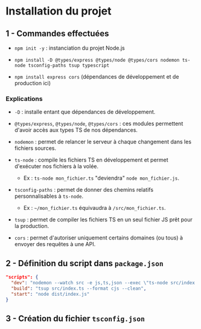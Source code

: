 # Installation du projet

## 1 - Commandes effectuées

- `npm init -y` : instanciation du projet Node.js

- `npm install -D @types/express @types/node @types/cors nodemon ts-node tsconfig-paths tsup typescript`

- `npm install express cors` (dépendances de développement et de production ici)

### Explications

- `-D` : installe entant que dépendances de développement.

- `@types/express`, `@types/node`, `@types/cors` : ces modules permettent d'avoir accès aux types TS de nos dépendances.

- `nodemon` : permet de relancer le serveur à chaque changement dans les fichiers sources.

- `ts-node` : compile les fichiers TS en développement et permet d'exécuter nos fichiers à la volée.
  - Ex : `ts-node mon_fichier.ts` "deviendra" `node mon_fichier.js`.

- `tsconfig-paths` : permet de donner des chemins relatifs personnalisables à `ts-node`.
  - Ex : `~/mon_fichier.ts` équivaudra à `/src/mon_fichier.ts`.

- `tsup` : permet de compiler les fichiers TS en un seul fichier JS prêt pour la production.

- `cors` : permet d'autoriser uniquement certains domaines (ou tous) à envoyer des requêtes à une API.

## 2 - Définition du script dans `package.json`

``` json
"scripts": {
  "dev": "nodemon --watch src -e js,ts,json --exec \"ts-node src/index.ts\"",
  "build": "tsup src/index.ts --format cjs --clean",
  "start": "node dist/index.js"
}
```

## 3 - Création du fichier `tsconfig.json`
